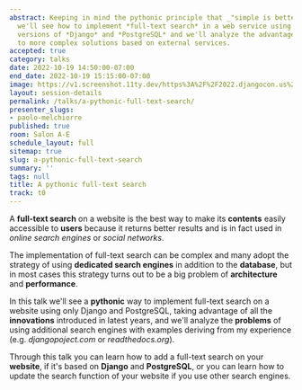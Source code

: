 ```yaml
---
abstract: Keeping in mind the pythonic principle that _"simple is better than complex"_
  we'll see how to implement *full-text search* in a web service using only latest
  versions of *Django* and *PostgreSQL* and we'll analyze the advantages compared
  to more complex solutions based on external services.
accepted: true
category: talks
date: 2022-10-19 14:50:00-07:00
end_date: 2022-10-19 15:15:00-07:00
image: https://v1.screenshot.11ty.dev/https%3A%2F%2F2022.djangocon.us%2Fpresenters%2Fpaolo-melchiorre/opengraph/
layout: session-details
permalink: /talks/a-pythonic-full-text-search/
presenter_slugs:
- paolo-melchiorre
published: true
room: Salon A-E
schedule_layout: full
sitemap: true
slug: a-pythonic-full-text-search
summary: ''
tags: null
title: A pythonic full-text search
track: t0
---
```


A **full-text search** on a website is the best way to make its **contents** easily accessible to **users** because it returns better results and is in fact used in *online search engines* or *social networks*.

The implementation of full-text search can be complex and many adopt the strategy of using **dedicated search engines** in addition to the **database**, but in most cases this strategy turns out to be a big problem of **architecture** and **performance**.

In this talk we'll see a **pythonic** way to implement full-text search on a website using only Django and PostgreSQL, taking advantage of all the **innovations** introduced in latest years, and we'll analyze the **problems** of using additional search engines with examples deriving from my experience (e.g. *djangopoject.com* or *readthedocs.org*).

Through this talk you can learn how to add a full-text search on your **website**, if it's based on **Django** and **PostgreSQL**, or you can learn how to update the search function of your website if you use other search engines.
